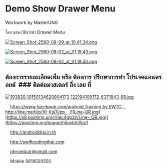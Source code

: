 # Demo Show Drawer Menu
Workwork by MasterUNG

โดย แสดงวิธีการทำ Drawer Menu

[![Screen_Shot_2560-08-09_at_10.41.34.png](https://s2.postimg.org/xbwfkomqh/Screen_Shot_2560-08-09_at_10.41.34.png)](https://postimg.org/image/9xog8r4t1/)

[![Screen_Shot_2560-08-02_at_01.19.43.png](https://s1.postimg.org/bujcvm9bz/Screen_Shot_2560-08-02_at_01.19.43.png)](https://postimg.org/image/rss2lr3jv/)

[![Screen_Shot_2560-08-02_at_01.19.50.png](https://s2.postimg.org/69axof0hl/Screen_Shot_2560-08-02_at_01.19.50.png)](https://postimg.org/image/e21lge6gl/)


## ต้องการรายละเอียดเพิ่ม หรือ ต้องการ ปรึกษาการทำ โปรเจคแอนดรอยด์  ### ติดต่อมาสเตอร์ อึ่ง เลย ที่    

[![193820_10150134620804173_122194109172_6371843_68.jpg](https://s21.postimg.org/4i5tymwsn/193820_10150134620804173_122194109172_6371843_68.jpg)](https://postimg.org/image/4i5tymwsj/)

    https://www.facebook.com/android.Training.by.EWTC    http://line.me/ti/p/XI-Ksj7Jzq    [![Line-QR.jpg](https://s9.postimg.org/41ec4gb3z/Line-_QR.jpg)](https://postimg.org/image/h5jwh535n/)

    http://androidthai.in.th

    http://swiftcodingthai.com    

    phrombutr@gmail.com

    Mobile 0818593550
